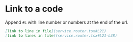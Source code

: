 # Link to a code

Append `#L` with line number or numbers at the end
of the url.

```markdown
[link to line in file](service.router.tsx#L21) 
[link to lines in file](service.router.tsx#L21-L38) 
```
